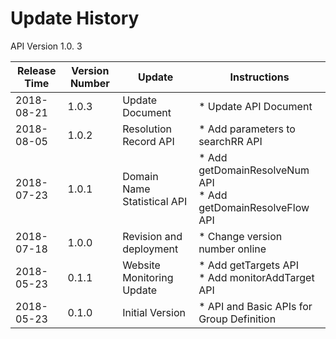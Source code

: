 # Update History #
API Version 1.0. 3

|Release Time|Version Number| Update |Instructions|
|---|---|---|---|
|2018-08-21|1.0.3|Update Document|* Update API Document|
|2018-08-05|1.0.2|Resolution Record API|* Add parameters to searchRR API|
|2018-07-23|1.0.1|Domain Name Statistical API|* Add getDomainResolveNum API<br>* Add getDomainResolveFlow API|
|2018-07-18|1.0.0|Revision and deployment|* Change version number online|
|2018-05-23|0.1.1|Website Monitoring Update|* Add getTargets API<br>* Add monitorAddTarget API|
|2018-05-23|0.1.0|Initial Version|* API and Basic APIs for Group Definition|
